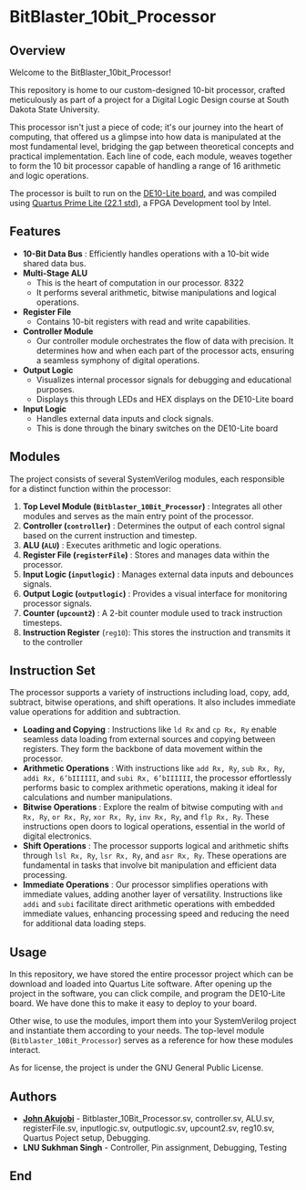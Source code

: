 # BitBlaster_10bit_Processor

## Overview

Welcome to the BitBlaster_10bit_Processor!

This repository is home to our custom-designed 10-bit processor, crafted meticulously as part of a project for a Digital Logic Design course at South Dakota State University.

This processor isn't just a piece of code; it's our journey into the heart of computing, that offered us a glimpse into how data is manipulated at the most fundamental level, bridging the gap between theoretical concepts and practical implementation.  Each line of code, each module, weaves together to form the 10 bit processor capable of handling a range of 16 arithmetic and logic operations.

The processor is built to run on the [DE10-Lite board](https://www.terasic.com.tw/cgi-bin/page/archive.pl?Language=English&No=1021), and was compiled using [Quartus Prime Lite (22.1 std)](https://www.intel.com/content/www/us/en/software-kit/773998/intel-quartus-prime-lite-edition-design-software-version-22-1-1-for-windows.html), a FPGA Development tool by Intel.

## Features

* **10-Bit Data Bus** : Efficiently handles operations with a 10-bit wide shared data bus.
* **Multi-Stage ALU**
  * This is the heart of computation in our processor. 8322
  * It performs several arithmetic, bitwise manipulations and logical operations.
* **Register File**
  * Contains 10-bit registers with read and write capabilities.
* **Controller Module**
  * Our controller module orchestrates the flow of data with precision. It determines how and when each part of the processor acts, ensuring a seamless symphony of digital operations.
* **Output Logic**
  * Visualizes internal processor signals for debugging and educational purposes.
  * Displays this through LEDs and HEX displays on the DE10-Lite board
* **Input Logic**
  * Handles external data inputs and clock signals.
  * This is done through the binary switches on the DE10-Lite board

## Modules

The project consists of several SystemVerilog modules, each responsible for a distinct function within the processor:

1. **Top Level Module (`Bitblaster_10Bit_Processor`)** : Integrates all other modules and serves as the main entry point of the processor.
2. **Controller (`controller`)** : Determines the output of each control signal based on the current instruction and timestep.
3. **ALU (`ALU`)** : Executes arithmetic and logic operations.
4. **Register File (`registerFile`)** : Stores and manages data within the processor.
5. **Input Logic (`inputlogic`)** : Manages external data inputs and debounces signals.
6. **Output Logic (`outputlogic`)** : Provides a visual interface for monitoring processor signals.
7. **Counter (`upcount2`)** : A 2-bit counter module used to track instruction timesteps.
8. **Instruction Register** (`reg10`): This stores the instruction and transmits it to the controller

## Instruction Set

The processor supports a variety of instructions including load, copy, add, subtract, bitwise operations, and shift operations. It also includes immediate value operations for addition and subtraction.

* **Loading and Copying** : Instructions like `ld Rx` and `cp Rx, Ry` enable seamless data loading from external sources and copying between registers. They form the backbone of data movement within the processor.
* **Arithmetic Operations** : With instructions like `add Rx, Ry`, `sub Rx, Ry`, `addi Rx, 6’bIIIIII`, and `subi Rx, 6’bIIIIII`, the processor effortlessly performs basic to complex arithmetic operations, making it ideal for calculations and number manipulations.
* **Bitwise Operations** : Explore the realm of bitwise computing with `and Rx, Ry`, `or Rx, Ry`, `xor Rx, Ry`, `inv Rx, Ry`, and `flp Rx, Ry`. These instructions open doors to logical operations, essential in the world of digital electronics.
* **Shift Operations** : The processor supports logical and arithmetic shifts through `lsl Rx, Ry`, `lsr Rx, Ry`, and `asr Rx, Ry`. These operations are fundamental in tasks that involve bit manipulation and efficient data processing.
* **Immediate Operations** : Our processor simplifies operations with immediate values, adding another layer of versatility. Instructions like `addi` and `subi` facilitate direct arithmetic operations with embedded immediate values, enhancing processing speed and reducing the need for additional data loading steps.

## Usage

In this repository, we have stored the entire processor project which can be download and loaded into Quartus Lite software. After opening up the project in the software, you can click compile, and program the DE10-Lite board. We have done this to make it easy to deploy to your board.

Other wise, to use the modules, import them into your SystemVerilog project and instantiate them according to your needs. The top-level module (`Bitblaster_10Bit_Processor`) serves as a reference for how these modules interact.

As for license, the project is under the GNU General Public License.

## Authors

* **[John Akujobi](www.jakujobi.com)** - Bitblaster_10Bit_Processor.sv, controller.sv, ALU.sv, registerFile.sv, inputlogic.sv, outputlogic.sv, upcount2.sv, reg10.sv, Quartus Poject setup, Debugging.
* **LNU Sukhman Singh** - Controller, Pin assignment, Debugging, Testing

## End
